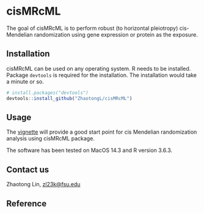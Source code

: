 
<!-- README.md is generated from README.Rmd. Please edit that file -->

# cisMRcML

<!-- badges: start -->
<!-- badges: end -->

The goal of cisMRcML is to perform robust (to horizontal pleiotropy)
cis-Mendelian randomization using gene expression or protein as the
exposure.

## Installation

cisMRcML can be used on any operating system. R needs to be installed. Package ``devtools`` is required for the installation. The installation would take a minute or so.

``` r
# install.packages("devtools")
devtools::install_github("ZhaotongL/cisMRcML")
```


## Usage

The [vignette](http://rpubs.com/ZhaotongL/cisMRcML_vignette) will provide a good start point for cis Mendelian randomization analysis using cisMRcML package.

The software has been tested on MacOS 14.3 and R version 3.6.3.

## Contact us 

Zhaotong Lin, <zl23k@fsu.edu>

## Reference 

<!-- What is special about using `README.Rmd` instead of just `README.md`? You can include R chunks like so: -->
<!-- ```{r cars} -->
<!-- summary(cars) -->
<!-- ``` -->
<!-- You'll still need to render `README.Rmd` regularly, to keep `README.md` up-to-date. -->
<!-- You can also embed plots, for example: -->
<!-- ```{r pressure, echo = FALSE} -->
<!-- plot(pressure) -->
<!-- ``` -->
<!-- In that case, don't forget to commit and push the resulting figure files, so they display on GitHub. -->
